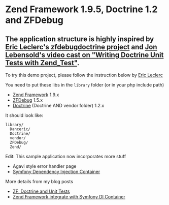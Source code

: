 # Zend Framework 1.9.5, Doctrine 1.2 and ZFDebug

## The application structure is highly inspired by [Eric Leclerc's zfdebugdoctrine project](http://github.com/danceric/) and [Jon Lebensold's video cast on "Writing Doctrine Unit Tests with Zend_Test"](http://www.zendcasts.com/writing-doctrine-unit-tests-with-zend_test/2009/12/).

To try this demo project, please follow the instruction below by [Eric Leclerc](http://github.com/danceric/)

You need to put these libs in the `library` folder (or in your php include path)

- [Zend Framework](http://framework.zend.com/) 1.9.x
- [ZFDebug](http://code.google.com/p/zfdebug/) 1.5.x
- [Doctrine](http://www.doctrine-project.org/) (Doctrine AND vendor folder) 1.2.x

It should look like:

    library/
      Danceric/
      Doctrine/
      vendor/
      ZFDebug/
      Zend/

Edit: This sample application now incorporates more stuff

- Agavi style error handler page
- [Symfony Dependency Injection Container](http://components.symfony-project.org/dependency-injection/)

More details from my blog posts

- [ZF, Doctrine and Unit Tests](http://blog.elinkmedia.net.au/2009/12/03/zf-doctrine-and-unit-tests/)
- [Zend Framework integrate with Symfony DI Container](http://blog.elinkmedia.net.au/2010/02/06/zend-framework-integrate-with-symfony-di-container)
